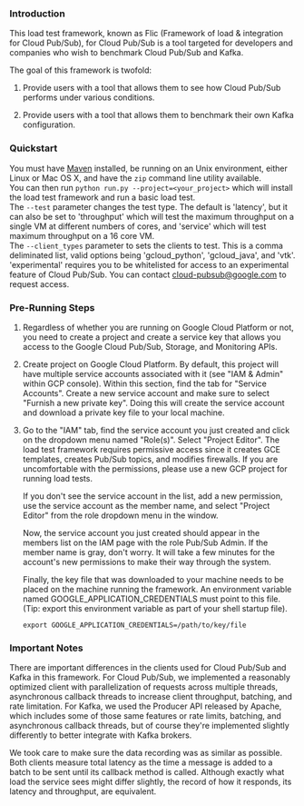 ### Introduction

This load test framework, known as Flic (Framework of load & integration for
Cloud Pub/Sub), for Cloud Pub/Sub is a tool targeted for developers and
companies who wish to benchmark Cloud Pub/Sub and Kafka.

The goal of this framework is twofold:

1.  Provide users with a tool that allows them to see how Cloud Pub/Sub performs
    under various conditions.

2.  Provide users with a tool that allows them to benchmark their own Kafka
    configuration.

### Quickstart

You must have [Maven](https://maven.apache.org/) installed, be running on an Unix environment, either Linux or Mac OS X, and have the `zip` command line utility available.  
You can then run `python run.py --project=<your_project>` which will install the load test framework and run a basic load test.  
The `--test` parameter changes the test type. The default is 'latency', but it can also be set to 'throughput' which will test the maximum throughput on a single VM at different numbers of cores, and 'service' which will test maximum throughput on a 16 core VM.  
The `--client_types` parameter to sets the clients to test. This is a comma deliminated list, valid options being 'gcloud_python', 'gcloud_java', and 'vtk'. 'experimental' requires you to be whitelisted for access to an experimental feature of Cloud Pub/Sub. You can contact cloud-pubsub@google.com to request access.

### Pre-Running Steps

1.  Regardless of whether you are running on Google Cloud Platform or not, you
    need to create a project and create a service key that allows you access to
    the Google Cloud Pub/Sub, Storage, and Monitoring APIs.

2.  Create project on Google Cloud Platform. By default, this project will have
    multiple service accounts associated with it (see "IAM & Admin" within GCP
    console). Within this section, find the tab for "Service Accounts". Create a
    new service account and make sure to select "Furnish a new private key".
    Doing this will create the service account and download a private key file
    to your local machine.

3.  Go to the "IAM" tab, find the service account you just created and click on
    the dropdown menu named "Role(s)". Select "Project Editor". The load test
    framework requires permissive access since it creates GCE templates,
    creates Pub/Sub topics, and modifies firewalls. If you are uncomfortable
    with the permissions, please use a new GCP project for running load tests.

    If you don't see the service account in the list, add a new permission, use
    the service account as the member name, and select "Project Editor" from the
    role dropdown menu in the window.

    Now, the service account you just created should appear in the members list
    on the IAM page with the role Pub/Sub Admin. If the member name is gray,
    don't worry. It will take a few minutes for the account's new permissions to
    make their way through the system.

    Finally, the key file that was downloaded to your machine
    needs to be placed on the machine running the framework. An environment
    variable named GOOGLE_APPLICATION_CREDENTIALS must point to this file. (Tip:
    export this environment variable as part of your shell startup file).

    `export GOOGLE_APPLICATION_CREDENTIALS=/path/to/key/file`

### Important Notes

There are important differences in the clients used for Cloud Pub/Sub and Kafka
in this framework. For Cloud Pub/Sub, we implemented a reasonably optimized
client with parallelization of requests across multiple threads, asynchronous
callback threads to increase client throughput, batching, and rate limitation.
For Kafka, we used the Producer API released by Apache, which includes some of
those same features or rate limits, batching, and asynchronous callback threads,
but of course they're implemented slightly differently to better integrate with
Kafka brokers.

We took care to make sure the data recording was as similar as possible. Both clients
measure total latency as the time a message is added to a batch to be sent until its
callback method is called. Although exactly what load the service sees might differ
slightly, the record of how it responds, its latency and throughput, are equivalent.
